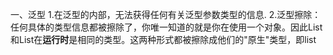 一、泛型
1.在泛型的内部，无法获得任何有关泛型参数类型的信息.
2.泛型擦除：任何具体的类型信息都被擦除了，你唯一知道的就是你在使用一个对象。因此List<String>和List<Integer>在**运行时**是相同的类型。这两种形式都被擦除成他们的"原生"类型，即list

